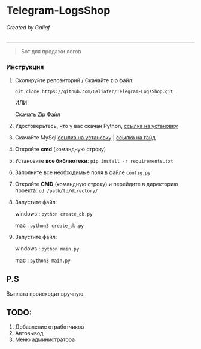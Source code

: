 # Telegram-LogsShop
###### Created by Galiaf
------------

> Бот для продажи логов

### Инструкция
1. Скопируйте репозиторий / Скачайте zip файл:

	`git clone https://github.com/Galiafer/Telegram-LogsShop.git`

	ИЛИ

	[Скачать Zip Файл](https://github.com/Galiafer/Telegram-LogsShop/archive/refs/heads/main.zip)

2. Удостоверьтесь, что у вас скачан Python, [ссылка на установку](https://www.python.org/downloads/)
3. Скачайте MySql [ссылка на установку](https://dev.mysql.com/downloads/installer/) | [ссылка на гайд](https://www.youtube.com/watch?v=NJdZYX0zdVM)
4. Откройте **cmd** (командную строку)
5. Установите **все библиотеки**:
   `pip install -r requirements.txt`
6. Заполните все необходимые поля в файле `config.py`:
7. Откройте **CMD** (командную строку) и перейдите в директорию проекта:
 `cd /path/to/directory/`
8. Запустите файл:

	windows : `python create_db.py`

	mac : `python3 create_db.py`
9. Запустите файл:

	windows : `python main.py`

	mac : `python3 main.py`

## P.S
Выплата происходит вручную

## TODO:
1. Добавление отработчиков
2. Автовывод
3. Меню администратора
